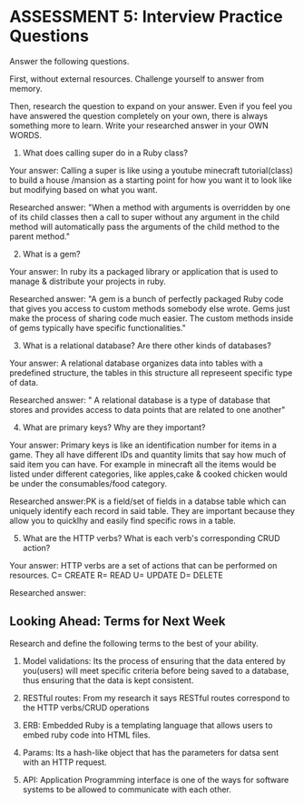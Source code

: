 # ASSESSMENT 5: Interview Practice Questions

Answer the following questions.

First, without external resources. Challenge yourself to answer from memory.

Then, research the question to expand on your answer. Even if you feel you have answered the question completely on your own, there is always something more to learn. Write your researched answer in your OWN WORDS.

1. What does calling super do in a Ruby class?

Your answer: Calling a super is like using a youtube minecraft tutorial(class) to build a house /mansion as a starting point for how you want it to look like but modifying based on what you want. 


Researched answer: "When a method with arguments is overridden by one of its child classes then a call to super without any argument in the child method will automatically pass the arguments of the child method to the parent method."






2. What is a gem?

Your answer: In ruby its a packaged library or application that is used to manage & distribute your projects in ruby.

Researched answer: "A gem is a bunch of perfectly packaged Ruby code that gives you access to custom methods somebody else wrote. Gems just make the process of sharing code much easier. The custom methods inside of gems typically have specific functionalities."





3. What is a relational database? Are there other kinds of databases?

Your answer: A relational database organizes data into tables with a predefined structure, the tables in this structure all represeent specific type of data. 

Researched answer: "
A relational database is a type of database that stores and provides access to data points that are related to one another"











4. What are primary keys? Why are they important?

Your answer: Primary keys is like an identification number for items in a game. They all have different IDs and quantity limits that say how much of said item you can have. For example in minecraft all the items would be listed under different categories, like apples,cake & cooked chicken would be under the consumables/food category. 

Researched answer:PK is a field/set of fields in a databse table which can uniquely identify each record in said table. They are important because they allow you to quicklhy and easily find specific rows in a table.













5. What are the HTTP verbs? What is each verb's corresponding CRUD action?

Your answer: HTTP verbs are a set of actions that can be performed on resources. 
C= CREATE
R= READ
U= UPDATE
D= DELETE

Researched answer:












## Looking Ahead: Terms for Next Week

Research and define the following terms to the best of your ability.

1. Model validations: Its the  process of ensuring that the data entered by you(users) will meet specific criteria before being saved to a database, thus ensuring that the data is kept consistent.

2. RESTful routes: From my research it says RESTful routes correspond to the HTTP verbs/CRUD operations

3. ERB: Embedded Ruby is a templating language that allows users to embed ruby code into HTML files.

4. Params: Its a hash-like object that has the parameters for datsa sent with an HTTP request.

5. API: Application Programming interface is one of the ways for software systems to be allowed to communicate with each other.
